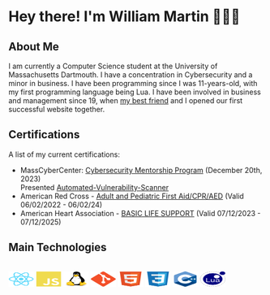 # Hey there! I'm William Martin 👋🏻😁

## About Me

I am currently a Computer Science student at the University of Massachusetts Dartmouth. I have a concentration in Cybersecurity and a minor in business. I have been programming since I was 11-years-old, with my first programming language being Lua. I have been involved in business and management since 19, when [my best friend](https://github.com/tmbailey0304) and I opened our first successful website together.

## Certifications

A list of my current certifications:

-   MassCyberCenter: [Cybersecurity Mentorship Program](./masscybercenter_completion.pdf) (December 20th, 2023)
    <br>Presented [Automated-Vulnerability-Scanner](https://github.com/WillMartin03/Automated-Vulnerability-Scanner)
-   American Red Cross - [Adult and Pediatric First Aid/CPR/AED](./arc_apfa_cpr_aed.pdf) (Valid 06/02/2022 - 06/02/24)
-   American Heart Association - [BASIC LIFE SUPPORT](./aha_bls.pdf) (Valid 07/12/2023 - 07/12/2025)

## Main Technologies

<div style="display: inline_block"><br>
	<img align="center" alt="React" height="30" width="50" src="https://raw.githubusercontent.com/devicons/devicon/master/icons/react/react-original.svg">
	<img align="center" alt="Javascript" height="30" width="50" src="https://raw.githubusercontent.com/devicons/devicon/master/icons/javascript/javascript-plain.svg">
	<img align="center" alt="Linux" height="30" width="50" src="https://raw.githubusercontent.com/devicons/devicon/55609aa5bd817ff167afce0d965585c92040787a/icons/linux/linux-original.svg">
	<img align="center" alt="Git" height="30" width="50" src="https://raw.githubusercontent.com/devicons/devicon/55609aa5bd817ff167afce0d965585c92040787a/icons/git/git-original.svg">
	<img align="center" alt="HTML" height="30" width="50" src="https://raw.githubusercontent.com/devicons/devicon/master/icons/html5/html5-original.svg">
	<img align="center" alt="CSS" height="30" width="50" src="https://raw.githubusercontent.com/devicons/devicon/master/icons/css3/css3-original.svg">
	<img align="center" alt="C++" height="30" width="50" src="https://raw.githubusercontent.com/devicons/devicon/55609aa5bd817ff167afce0d965585c92040787a/icons/cplusplus/cplusplus-original.svg">
	<img align="center" alt="Lua" height="30" width="50" src="https://raw.githubusercontent.com/devicons/devicon/55609aa5bd817ff167afce0d965585c92040787a/icons/lua/lua-original.svg">
</div>
